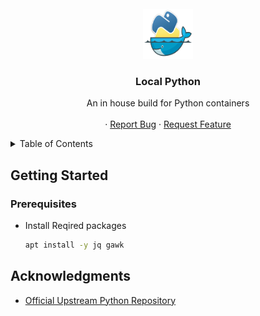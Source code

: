 <!-- PROJECT LOGO -->
<br />
<div align="center">
  <a href="https://github.com/richardlwebb/local_python/issues">
    <img src="images/logo.png" alt="Logo" width="80" height="80">
  </a>

  <h3 align="center">Local Python</h3>

  <p align="center">
    An in house build for Python containers
    <br />
    <br />
    ·
    <a href="https://github.com/richardlwebb/local_python/issues">Report Bug</a>
    ·
    <a href="https://github.com/richardlwebb/local_python/issues">Request Feature</a>
  </p>
</div>

<!-- TABLE OF CONTENTS -->
<details>
  <summary>Table of Contents</summary>
  <ol>
    <li>
      <a href="#about-the-project">About The Project</a>
      <ul>
        <li><a href="#built-with">Built With</a></li>
      </ul>
    </li>
    <li>
      <a href="#getting-started">Getting Started</a>
      <ul>
        <li><a href="#prerequisites">Prerequisites</a></li>
        <li><a href="#installation">Installation</a></li>
      </ul>
    </li>
    <li><a href="#usage">Usage</a></li>
    <li><a href="#acknowledgments">Acknowledgments</a></li>
  </ol>
</details>

<!-- GETTING STARTED -->
## Getting Started

### Prerequisites
* Install Reqired packages 
  ```sh
  apt install -y jq gawk
  ```



<!-- ACKNOWLEDGMENTS -->
## Acknowledgments

* [Official Upstream Python Repository](https://github.com/docker-library/python)
